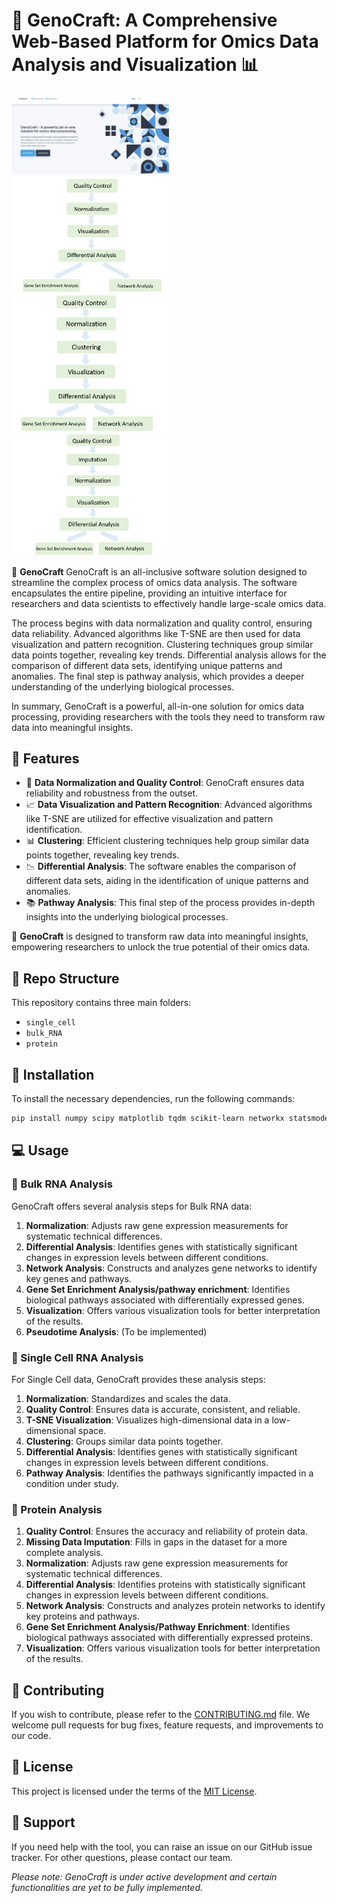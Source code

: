 # 🧬 GenoCraft: A Comprehensive Web-Based Platform for Omics Data Analysis and Visualization 📊

<img src="figure/webpage.png" alt="bulk RNA" style="width:50%;">
<img src="figure/bulk_RNA.PNG" alt="bulk RNA" style="width:50%;">
<img src="figure/single-cell.PNG" alt="Single-Cell" style="width:50%;">
<img src="figure/protein.PNG" alt="Protein" style="width:50%;">



🔬 **GenoCraft** GenoCraft is an all-inclusive software solution designed to streamline the complex process of omics data analysis. The software encapsulates the entire pipeline, providing an intuitive interface for researchers and data scientists to effectively handle large-scale omics data.

The process begins with data normalization and quality control, ensuring data reliability. Advanced algorithms like T-SNE are then used for data visualization and pattern recognition. Clustering techniques group similar data points together, revealing key trends. Differential analysis allows for the comparison of different data sets, identifying unique patterns and anomalies. The final step is pathway analysis, which provides a deeper understanding of the underlying biological processes.

In summary, GenoCraft is a powerful, all-in-one solution for omics data processing, providing researchers with the tools they need to transform raw data into meaningful insights.

## 🌟 Features
- 🔎 **Data Normalization and Quality Control**: GenoCraft ensures data reliability and robustness from the outset.
- 📈 **Data Visualization and Pattern Recognition**: Advanced algorithms like T-SNE are utilized for effective visualization and pattern identification.
- 📊 **Clustering**: Efficient clustering techniques help group similar data points together, revealing key trends.
- 📉 **Differential Analysis**: The software enables the comparison of different data sets, aiding in the identification of unique patterns and anomalies.
- 📚 **Pathway Analysis**: This final step of the process provides in-depth insights into the underlying biological processes.

🧪 **GenoCraft** is designed to transform raw data into meaningful insights, empowering researchers to unlock the true potential of their omics data.


## 📁 Repo Structure 
This repository contains three main folders: 

- `single_cell`
- `bulk_RNA`
- `protein`

## 🚀 Installation 
To install the necessary dependencies, run the following commands:

```bash
pip install numpy scipy matplotlib tqdm scikit-learn networkx statsmodels seaborn pyyaml==4.2b1 HTSeq 
```

## 💻 Usage

### 🧪 Bulk RNA Analysis

GenoCraft offers several analysis steps for Bulk RNA data:

1. **Normalization**: Adjusts raw gene expression measurements for systematic technical differences.
2. **Differential Analysis**: Identifies genes with statistically significant changes in expression levels between different conditions.
3. **Network Analysis**: Constructs and analyzes gene networks to identify key genes and pathways.
4. **Gene Set Enrichment Analysis/pathway enrichment**: Identifies biological pathways associated with differentially expressed genes.
5. **Visualization**: Offers various visualization tools for better interpretation of the results.
6. **Pseudotime Analysis**: (To be implemented)


### 🔬 Single Cell RNA Analysis

For Single Cell data, GenoCraft provides these analysis steps:

1. **Normalization**: Standardizes and scales the data.
2. **Quality Control**: Ensures data is accurate, consistent, and reliable.
3. **T-SNE Visualization**: Visualizes high-dimensional data in a low-dimensional space.
4. **Clustering**: Groups similar data points together.
5. **Differential Analysis**: Identifies genes with statistically significant changes in expression levels between different conditions.
6. **Pathway Analysis**: Identifies the pathways significantly impacted in a condition under study.


### 🧫 Protein Analysis

1. **Quality Control**: Ensures the accuracy and reliability of protein data.
2. **Missing Data Imputation**: Fills in gaps in the dataset for a more complete analysis.
3. **Normalization**: Adjusts raw gene expression measurements for systematic technical differences.
4. **Differential Analysis**: Identifies proteins with statistically significant changes in expression levels between different conditions.
5. **Network Analysis**: Constructs and analyzes protein networks to identify key proteins and pathways.
6. **Gene Set Enrichment Analysis/Pathway Enrichment**: Identifies biological pathways associated with differentially expressed proteins.
7. **Visualization**: Offers various visualization tools for better interpretation of the results.


## 🤝 Contributing
If you wish to contribute, please refer to the [CONTRIBUTING.md](CONTRIBUTING.md) file. We welcome pull requests for bug fixes, feature requests, and improvements to our code.

## 📜 License
This project is licensed under the terms of the [MIT License](LICENSE).

## 💼 Support
If you need help with the tool, you can raise an issue on our GitHub issue tracker. For other questions, please contact our team.

*Please note: GenoCraft is under active development and certain functionalities are yet to be fully implemented.*
